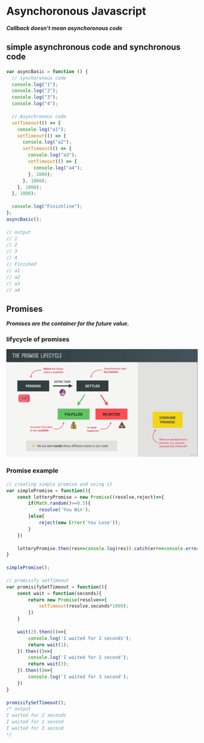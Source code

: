 # Asynchoronous Javascript

***Callback doesn't mean asynchoronous code***

## simple asynchronous code and synchronous code

```javascript
var asyncBasic = function () {
  // synchoronous code
  console.log("1");
  console.log("2");
  console.log("3");
  console.log("4");

  // Asynchronous code
  setTimeout(() => {
    console.log("a1");
    setTimeout(() => {
      console.log("a2");
      setTimeout(() => {
        console.log("a3");
        setTimeout(() => {
          console.log("a4");
        }, 1000);
      }, 1000);
    }, 1000);
  }, 1000);

  console.log("Finishline");
};
asyncBasic();

// output
// 1
// 2       
// 3       
// 4       
// Finished
// a1
// a2
// a3
// a4

```

## Promises

***Promises are the container for the future value.***

### lifycycle of promises

![Promises](/AsynchronousJavascript/promise_lifecycle.PNG)

### Promise example

```javascript
// creating simple promise and using it
var simplePromise = function(){
    const lotteryPromise = new Promise((resolve,reject)=>{
        if(Math.random()>=0.5){
            resolve('You Win');
        }else{
            reject(new Error('You Lose'));
        }
    })

    lotteryPromise.then(res=>console.log(res)).catch(err=>console.error(err));
}

simplePromise();

// promisify setTimeout
var promisifySetTimeout = function(){
    const wait = function(seconds){
        return new Promise(resolve=>{
            setTimeout(resolve,seconds*1000);
        })
    }

    wait(2).then(()=>{
        console.log('I waited for 2 seconds');
        return wait(1);
    }).then(()=>{
        console.log('I waited for 1 second');
        return wait(3);
    }).then(()=>{
        console.log('I waited for 3 second');
    })
}

promisifySetTimeout();
/* output
I waited for 2 seconds
I waited for 1 second
I waited for 3 second
*/

```